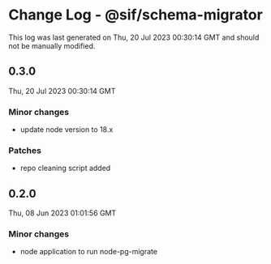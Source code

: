 # Change Log - @sif/schema-migrator

This log was last generated on Thu, 20 Jul 2023 00:30:14 GMT and should not be manually modified.

## 0.3.0
Thu, 20 Jul 2023 00:30:14 GMT

### Minor changes

- update node version to 18.x

### Patches

- repo cleaning script added

## 0.2.0
Thu, 08 Jun 2023 01:01:56 GMT

### Minor changes

- node application to run node-pg-migrate

